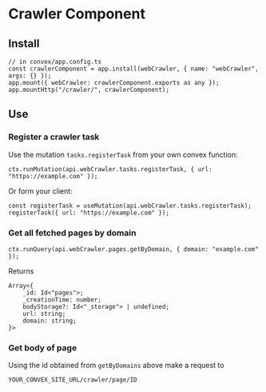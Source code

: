 # Crawler Component

## Install
```
// in convex/app.config.ts
const crawlerComponent = app.install(webCrawler, { name: "webCrawler", args: {} });
app.mount({ webCrawler: crawlerComponent.exports as any });
app.mountHttp("/crawler/", crawlerComponent);
```

## Use

### Register a crawler task
Use the mutation `tasks.registerTask` from your own convex function:
```
ctx.runMutation(api.webCrawler.tasks.registerTask, { url: "https://example.com" });
```

Or form your client:
```
const registerTask = useMutation(api.webCrawler.tasks.registerTask);
registerTask({ url: "https://example.com" });
```

### Get all fetched pages by domain
```
ctx.runQuery(api.webCrawler.pages.getByDomain, { domain: "example.com" });
```

Returns
```
Array<{
    _id: Id<"pages">;
    _creationTime: number;
    bodyStorage?: Id<"_storage"> | undefined;
    url: string;
    domain: string;
}>
```

### Get body of page
Using the id obtained from `getByDomains` above make a request to
```
YOUR_CONVEX_SITE_URL/crawler/page/ID
```